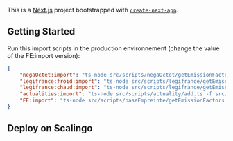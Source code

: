 This is a [Next.js](https://nextjs.org) project bootstrapped with [`create-next-app`](https://nextjs.org/docs/app/api-reference/cli/create-next-app).

## Getting Started

Run this import scripts in the production environnement (change the value of the FE:import version):

```json
{
    "negaOctet:import": "ts-node src/scripts/negaOctet/getEmissionFactors.ts -n 1 -f src/scripts/negaOctet/negaoctet.csv",
    "legifrance:froid:import": "ts-node src/scripts/legifrance/getEmissionFactors.ts -n 1 -f src/scripts/legifrance/reseaux_froid.csv -r froid",
    "legifrance:chaud:import": "ts-node src/scripts/legifrance/getEmissionFactors.ts -n 1 -f src/scripts/legifrance/reseaux_chaud.csv -r chaud",
    "actualities:import": "ts-node src/scripts/actuality/add.ts -f src/scripts/actuality/actualities.csv",
    "FE:import": "ts-node src/scripts/baseEmpreinte/getEmissionFactors.ts -n 23.4"
}
```

## Deploy on Scalingo


